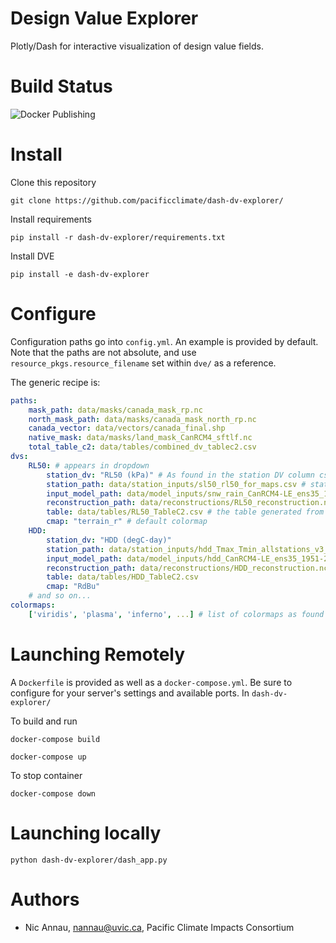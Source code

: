 # Design Value Explorer
Plotly/Dash for interactive visualization of design value fields.

# Build Status
![Docker Publishing](https://github.com/pacificclimate/dash-dv-explorer/workflows/Docker%20Publishing/badge.svg)

# Install
Clone this repository
```
git clone https://github.com/pacificclimate/dash-dv-explorer/
```

Install requirements
```
pip install -r dash-dv-explorer/requirements.txt
```

Install DVE
```
pip install -e dash-dv-explorer
```

# Configure
Configuration paths go into `config.yml`. An example is provided by default. Note that the paths are not absolute, and use `resource_pkgs.resource_filename` set within `dve/` as a reference.

The generic recipe is:
```yaml
paths:
    mask_path: data/masks/canada_mask_rp.nc
    north_mask_path: data/masks/canada_mask_north_rp.nc
    canada_vector: data/vectors/canada_final.shp
    native_mask: data/masks/land_mask_CanRCM4_sftlf.nc
    total_table_c2: data/tables/combined_dv_tablec2.csv
dvs:
    RL50: # appears in dropdown
        station_dv: "RL50 (kPa)" # As found in the station DV column csv
        station_path: data/station_inputs/sl50_rl50_for_maps.csv # station csv (requires lat, lon columns)
        input_model_path: data/model_inputs/snw_rain_CanRCM4-LE_ens35_1951-2016_max_rl50_load_ensmean.nc # is the input model path associated with the dv
        reconstruction_path: data/reconstructions/RL50_reconstruction.nc # the HSM reconstruction from climpyrical
        table: data/tables/RL50_TableC2.csv # the table generated from the HSM for NBCC locations
        cmap: "terrain_r" # default colormap
    HDD:
        station_dv: "HDD (degC-day)"
        station_path: data/station_inputs/hdd_Tmax_Tmin_allstations_v3_for_maps.csv
        input_model_path: data/model_inputs/hdd_CanRCM4-LE_ens35_1951-2016_ann_ensmean.nc
        reconstruction_path: data/reconstructions/HDD_reconstruction.nc
        table: data/tables/HDD_TableC2.csv
        cmap: "RdBu"
    # and so on...
colormaps:
    ['viridis', 'plasma', 'inferno', ...] # list of colormaps as found in matplotlib.cm
```

# Launching Remotely
A `Dockerfile` is provided as well as a `docker-compose.yml`. Be sure to configure for your server's settings and available ports. In `dash-dv-explorer/`

To build and run
```
docker-compose build
```
```
docker-compose up
```

To stop container
```
docker-compose down
```

# Launching locally
```python dash-dv-explorer/dash_app.py```

# Authors
* Nic Annau, nannau@uvic.ca, Pacific Climate Impacts Consortium

